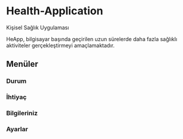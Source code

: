 # Health-Application
Kişisel Sağlık Uygulaması
<br>
<p>HeApp, bilgisayar başında geçirilen uzun sürelerde daha fazla sağlıklı aktiviteler gerçekleştirmeyi amaçlamaktadır.</p>
<h2>Menüler</h2>
<h3>Durum</h3>
<h3>İhtiyaç</h3>
<h3>Bilgileriniz</h3>
<h3>Ayarlar</h3>
